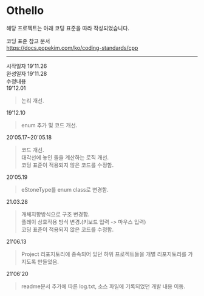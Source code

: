 # Othello

해당 프로젝트는 아래 코딩 표준을 따라 작성되었습니다.   

코딩 표준 참고 문서     
https://docs.popekim.com/ko/coding-standards/cpp      
****    
시작일자 19'11.26    
완성일자 19'11.28    
수정내용    
19'12.01    
> 논리 개선.  
       
19'12.10    
> enum 추가 및 코드 개선.    
     
20'05.17~20'05.18   
> 코드 개선.     
> 대각선에 놓인 돌을 계산하는 로직 개선.    
> 코딩 표준이 적용되지 않은 코드를 수정함.      
     
20'05.19    
> eStoneType를 enum class로 변경함.
       
21.03.28     
> 개체지향방식으로 구조 변경함.     
> 플레이 상호작용 방식 변경.(키보드 입력 -> 마우스 입력)      
> 코딩 표준이 적용되지 않은 코드를 수정함.      
      
21'06.13     
> Project 리포지토리에 종속되어 있던 하위 프로젝트들을 개별 리포지토리를 가지도록 만들었음.    
      
21'06'20
> readme문서 추가에 따른 log.txt, 소스 파일에 기록되었던 개발 내용 이동.
